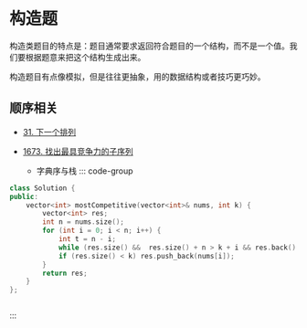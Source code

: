 # 构造题
构造类题目的特点是：题目通常要求返回符合题目的一个结构，而不是一个值。我们要根据题意来把这个结构生成出来。

构造题目有点像模拟，但是往往更抽象，用的数据结构或者技巧更巧妙。

## 顺序相关
* [31. 下一个排列](https://leetcode.cn/problems/next-permutation/description/)

* [1673. 找出最具竞争力的子序列](https://leetcode.cn/problems/find-the-most-competitive-subsequence/description/)
  * 字典序与栈
::: code-group
```c++ [栈]
class Solution {
public:
    vector<int> mostCompetitive(vector<int>& nums, int k) {
        vector<int> res;
        int n = nums.size();
        for (int i = 0; i < n; i++) {
            int t = n - i;
            while (res.size() &&  res.size() + n > k + i && res.back() > nums[i]) res.pop_back();
            if (res.size() < k) res.push_back(nums[i]);
        }
        return res;
    }
};
```

```c++ [树状数组/线段树]

```
:::